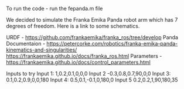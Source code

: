 To run the code - run the fepanda.m file

We decided to simulate the Franka Emika Panda robot arm 
which has 7 degrees of freedom. Here is a link to some schematics.

URDF - 
https://github.com/frankaemika/franka_ros/tree/develop
Panda Documentaion - 
https://petercorke.com/robotics/franka-emika-panda-kinematics-and-singularities/
https://frankaemika.github.io/docs/franka_ros.html
Parameters - 
https://frankaemika.github.io/docs/control_parameters.html

Inputs to try
Input 1: 1,0.2,0.1,0,0,0 
Input 2 -0.3,0.8,0.7,90,0,0
Input 3: 0.1,0.2,0.9,0,0,180
Input 4: 0.5,0.1,-0.1,0,180,0
Input 5 0.2,0.2,1,90,180,35
